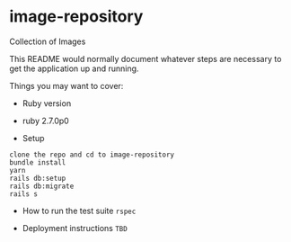 # image-repository
Collection of Images 

This README would normally document whatever steps are necessary to get the
application up and running.

Things you may want to cover:

* Ruby version
- ruby 2.7.0p0

* Setup
```
clone the repo and cd to image-repository
bundle install
yarn
rails db:setup
rails db:migrate
rails s
```

* How to run the test suite
`rspec`

* Deployment instructions
`TBD`
